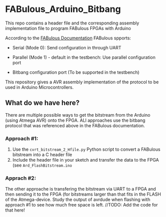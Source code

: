 # FABulous_Arduino_Bitbang
This repo contains a header file and the corresponding assembly implementation file to program FABulous FPGAs with Arduino

According to the [FABulous Documentation](https://fabulous.readthedocs.io/en/latest/simulation/simulation.html) FABulous spports:
- Serial (Mode 0): Send configuration in through UART

- Parallel (Mode 1) - default in the testbench: Use parallel configuration port

- Bitbang configuration port (To be supported in the testbench)

This repository gives a AVR assembly implementation of the protocol to be used in Arduino Microcontrollers.

## What do we have here?
There are multiple possible ways to get the bitstream from the Arduino (using Atmega AVR) onto the FPGA.
ALl approaches use the bitbang protocol that was referenced above in the FABulous documentation.

### Approach #1:
1. Use the `cvrt_bitstream_2_Hfile.py` Python script to convert a FABulous bitstream into a C header file
2. Include the header file in your sketch and transfer the data to the FPGA (see `Ard_FlashBitstream.ino`

### Apprach #2:
The other approache is transfering the bitstream via UART to a FPGA and then sending it to the FPGA (for bitstreams larger than that fits in the FLASH of the Atmega-device. Study the output of avrdude when flashing with approach #1 to see how much free space is left.
//TODO: Add the code for that here!
